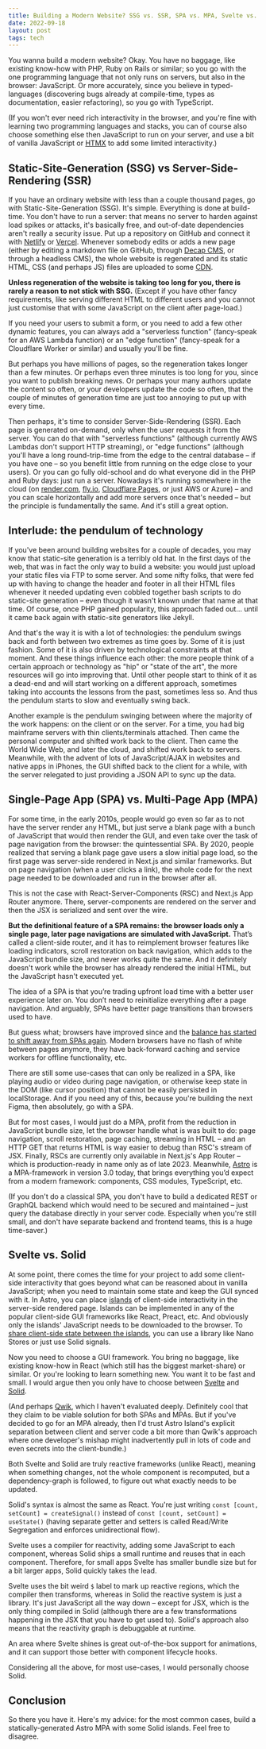 ```yaml
---
title: Building a Modern Website? SSG vs. SSR, SPA vs. MPA, Svelte vs. Solid
date: 2022-09-18
layout: post
tags: tech
---
```


You wanna build a modern website? Okay. You have no baggage, like existing know-how with PHP, Ruby on Rails or similar; so you go with the one programming language that not only runs on servers, but also in the browser: JavaScript. Or more accurately, since you believe in typed-languages (discovering bugs already at compile-time, types as documentation, easier refactoring), so you go with TypeScript.

(If you won't ever need rich interactivity in the browser, and you're fine with learning two programming languages and stacks, you can of course also choose something else then JavaScript to run on your server, and use a bit of vanilla JavaScript or [HTMX](https://htmx.org/) to add some limited interactivity.)


## Static-Site-Generation (SSG) vs Server-Side-Rendering (SSR)

If you have an ordinary website with less than a couple thousand pages, go with Static-Site-Generation (SSG). It's simple. Everything is done at build-time. You don't have to run a server: that means no server to harden against load spikes or attacks, it's basically free, and out-of-date dependencies aren't really a security issue. Put up a repository on GitHub and connect it with [Netlify](https://www.netlify.com/) or [Vercel](https://vercel.com/). Whenever somebody edits or adds a new page (either by editing a markdown file on GitHub, through [Decap CMS](https://decapcms.org/), or through a headless CMS), the whole website is regenerated and its static HTML, CSS (and perhaps JS) files are uploaded to some [CDN](https://developer.mozilla.org/en-US/docs/Glossary/CDN).

**Unless regeneration of the website is taking too long for you, there is rarely a reason to not stick with SSG.** (Except if you have other fancy requirements, like serving different HTML to different users and you cannot just customise that with some JavaScript on the client after page-load.)

If you need your users to submit a form, or you need to add a few other dynamic features, you can always add a "serverless function" (fancy-speak for an AWS Lambda function) or an "edge function" (fancy-speak for a Cloudflare Worker or similar) and usually you'll be fine.

But perhaps you have millions of pages, so the regeneration takes longer than a few minutes. Or perhaps even three minutes is too long for you, since you want to publish breaking news. Or perhaps your many authors update the content so often, or your developers update the code so often, that the couple of minutes of generation time are just too annoying to put up with every time.

Then perhaps, it's time to consider Server-Side-Rendering (SSR). Each page is generated on-demand, only when the user requests it from the server. You can do that with "serverless functions" (although currently AWS Lambdas don't support HTTP streaming), or "edge functions" (although you'll have a long round-trip-time from the edge to the central database – if you have one – so you benefit little from running on the edge close to your users). Or you can go fully old-school and do what everyone did in the PHP and Ruby days: just run a server. Nowadays it's running somewhere in the cloud (on [render.com](https://render.com/), [fly.io](https://fly.io/), [Cloudflare Pages](https://pages.cloudflare.com/), or just AWS or Azure) – and you can scale horizontally and add more servers once that's needed – but the principle is fundamentally the same. And it's still a great option.


## Interlude: the pendulum of technology

If you've been around building websites for a couple of decades, you may know that static-site generation is a terribly old hat. In the first days of the web, that was in fact the only way to build a website: you would just upload your static files via FTP to some server. And some nifty folks, that were fed up with having to change the header and footer in all their HTML files whenever it needed updating even cobbled together bash scripts to do static-site generation – even though it wasn't known under that name at that time. Of course, once PHP gained popularity, this approach faded out... until it came back again with static-site generators like Jekyll.

And that's the way it is with a lot of technologies: the pendulum swings back and forth between two extremes as time goes by. Some of it is just fashion. Some of it is also driven by technological constraints at that moment. And these things influence each other: the more people think of a certain approach or technology as "hip" or "state of the art", the more resources will go into improving that. Until other people start to think of it as a dead-end and will start working on a different approach, sometimes taking into accounts the lessons from the past, sometimes less so. And thus the pendulum starts to slow and eventually swing back.

Another example is the pendulum swinging between where the majority of the work happens: on the client or on the server. For a time, you had big mainframe servers with thin clients/terminals attached. Then came the personal computer and shifted work back to the client. Then came the World Wide Web, and later the cloud, and shifted work back to servers. Meanwhile, with the advent of lots of JavaScript/AJAX in websites and native apps in iPhones, the GUI shifted back to the client for a while, with the server relegated to just providing a JSON API to sync up the data.


## Single-Page App (SPA) vs. Multi-Page App (MPA)

For some time, in the early 2010s, people would go even so far as to not have the server render any HTML, but just serve a blank page with a bunch of JavaScript that would then render the GUI, and even take over the task of page navigation from the browser: the quintessential SPA. By 2020, people realized that serving a blank page gave users a slow initial page load, so the first page was server-side rendered in Next.js and similar frameworks. But on page navigation (when a user clicks a link), the whole code for the next page needed to be downloaded and run in the browser after all.

This is not the case with React-Server-Components (RSC) and Next.js App Router anymore. There, server-components are rendered on the server and then the JSX is serialized and sent over the wire.

**But the definitional feature of a SPA remains: the browser loads only a single page, later page navigations are simulated with JavaScript.** That’s called a client-side router, and it has to reimplement browser features like loading indicators, scroll restoration on back navigation, which adds to the JavaScript bundle size, and never works quite the same. And it definitely doesn't work while the browser has already rendered the initial HTML, but the JavaScript hasn't executed yet.

The idea of a SPA is that you’re trading upfront load time with a better user experience later on. You don’t need to reinitialize everything after a page navigation. And arguably, SPAs have better page transitions than browsers used to have.

But guess what; browsers have improved since and the [balance has started to shift away from SPAs again](https://nolanlawson.com/2022/05/21/the-balance-has-shifted-away-from-spas/). Modern browsers have no flash of white between pages anymore, they have back-forward caching and service workers for offline functionality, etc.

There are still some use-cases that can only be realized in a SPA, like playing audio or video during page navigation, or otherwise keep state in the DOM (like cursor position) that cannot be easily persisted in localStorage. And if you need any of this, because you're building the next Figma, then absolutely, go with a SPA.

But for most cases, I would just do a MPA, profit from the reduction in JavaScript bundle size, let the browser handle what is was built to do: page navigation, scroll restoration, page caching, streaming in HTML – and an HTTP GET that returns HTML is way easier to debug than RSC's stream of JSX. Finally, RSCs are currently only available in Next.js's App Router – which is production-ready in name only as of late 2023. Meanwhile, [Astro](https://astro.build/) is a MPA-framework in version 3.0 today, that brings everything you’d expect from a modern framework: components, CSS modules, TypeScript, etc.

(If you don't do a classical SPA, you don't have to build a dedicated REST or GraphQL backend which would need to be secured and maintained – just query the database directly in your server code. Especially when you're still small, and don't have separate backend and frontend teams, this is a huge time-saver.)


## Svelte vs. Solid

At some point, there comes the time for your project to add some client-side interactivity that goes beyond what can be reasoned about in vanilla JavaScript; when you need to maintain some state and keep the GUI synced with it. In Astro, you can place [islands](https://docs.astro.build/en/concepts/islands/) of client-side interactivity in the server-side rendered page. Islands can be implemented in any of the popular client-side GUI frameworks like React, Preact, etc. And obviously only the islands' JavaScript needs to be downloaded to the browser. To [share client-side state between the islands](https://docs.astro.build/en/core-concepts/sharing-state/), you can use a library like Nano Stores or just use Solid signals.

Now you need to choose a GUI framework. You bring no baggage, like existing know-how in React (which still has the biggest market-share) or similar. Or you're looking to learn something new. You want it to be fast and small. I would argue then you only have to choose between [Svelte](https://svelte.dev/) and [Solid](https://www.solidjs.com/).

(And perhaps [Qwik](https://qwik.builder.io/), which I haven't evaluated deeply. Definitely cool that they claim to be viable solution for both SPAs and MPAs. But if you've decided to go for an MPA already, then I'd trust Astro Island's explicit separation between client and server code a bit more than Qwik's approach where one developer's mishap might inadvertently pull in lots of code and even secrets into the client-bundle.)

Both Svelte and Solid are truly reactive frameworks (unlike React), meaning when something changes, not the whole component is recomputed, but a dependency-graph is followed, to figure out what exactly needs to be updated.

Solid's syntax is almost the same as React. You're just writing `const [count, setCount] = createSignal()` instead of `const [count, setCount] = useState()` (having separate getter and setters is called Read/Write Segregation and enforces unidirectional flow).

Svelte uses a compiler for reactivity, adding some JavaScript to each component, whereas Solid ships a small runtime and reuses that in each component. Therefore, for small apps Svelte has smaller bundle size but for a bit larger apps, Solid quickly takes the lead.

Svelte uses the bit weird `$` label to mark up reactive regions, which the compiler then transforms, whereas in Solid the reactive system is just a library. It's just JavaScript all the way down – except for JSX, which is the only thing compiled in Solid (although there are a few transformations happening in the JSX that you have to get used to). Solid's approach also means that the reactivity graph is debuggable at runtime.

An area where Svelte shines is great out-of-the-box support for animations, and it can support those better with component lifecycle hooks.

Considering all the above, for most use-cases, I would personally choose Solid.


## Conclusion

So there you have it. Here's my advice: for the most common cases, build a statically-generated Astro MPA with some Solid islands. Feel free to disagree.
